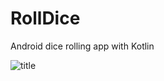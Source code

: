 # RollDice
Android dice rolling app with Kotlin

![title](C:\Users\Casper\Desktop\Screenshot_1.png)
